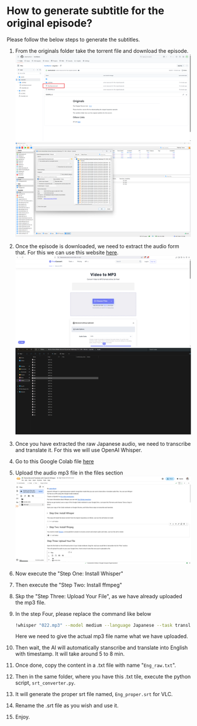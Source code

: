 # How to generate subtitle for the original episode?

Please follow the below steps to generate the subtitles.

1. From the originals folder take the torrent file and download the episode.
   ![alt text](./assets/srt_generation_steps/step1.png)
   ![alt text](./assets/srt_generation_steps/step2.png)
2. Once the episode is downloaded, we need to extract the audio form that. For this we can use this website [here](https://www.freeconvert.com/convert/video-to-mp3).
   ![alt text](./assets/srt_generation_steps/step3.png)
   ![alt text](./assets/srt_generation_steps/step4.png)
3. Once you have extracted the raw Japanese audio, we need to transcribe and translate it. For this we will use OpenAI Whisper.
4. Go to this Google Colab file [here](https://colab.research.google.com/drive/1WLYoBvA3YNKQ0X2lC9udUOmjK7rZgAwr?usp=sharing)
5. Upload the audio mp3 file in the files section
   ![alt text](./assets/srt_generation_steps/step5.png)
6. Now execute the "Step One: Install Whisper"
7. Then execute the "Step Two: Install ffmpeg"
8. Skp the "Step Three: Upload Your File", as we have already uploaded the mp3 file.
9. In the step Four, please replace the command like below

   ```sh
   !whisper "022.mp3" --model medium --language Japanese --task translate
   ```

   Here we need to give the actual mp3 file name what we have uploaded.

10. Then wait, the AI will automatically stanscribe and translate into English with timestamp. It will take around 5 to 8 min.
11. Once done, copy the content in a .txt file with name "`Eng_raw.txt`".
12. Then in the same folder, where you have this .txt tile, execute the python script, `srt_converter.py`.
13. It will generate the proper srt file named, `Eng_proper.srt` for VLC.
14. Rename the .srt file as you wish and use it.
15. Enjoy.
